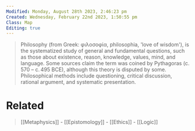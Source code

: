```yaml
---
Modified: Monday, August 28th 2023, 2:46:23 pm
Created: Wednesday, February 22nd 2023, 1:50:55 pm
Class: Map
Editing: true
---
```


> Philosophy (from Greek: φιλοσοφία, philosophia, 'love of wisdom'), is the systematized study of general and fundamental questions, such as those about existence, reason, knowledge, values, mind, and language. Some sources claim the term was coined by Pythagoras (c. 570 – c. 495 BCE), although this theory is disputed by some. Philosophical methods include questioning, critical discussion, rational argument, and systematic presentation.

# Related

> [[Metaphysics]] - [[Epistomology]] - [[Ethics]] - [[Logic]]
